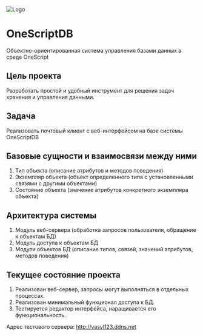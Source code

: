 ![Logo](https://github.com/vasvl123/OneScriptDB/blob/master/resource/osdb.png "OneScriptDB")

# OneScriptDB
Объектно-ориентированная система управления базами данных в среде OneScript

## Цель проекта
Разработать простой и удобный инструмент для решения задач хранения и управления данными.

## Задача
Реализовать почтовый клиент с веб-интерфейсом на базе системы OneScriptDB

## Базовые сущности и взаимосвязи между ними
1. Тип объекта (описание атрибутов и методов поведения)
2. Экземпляр объекта (объект определенного типа с установленными связями с другими объектами)
3. Состояние объекта (значение атрибутов конкретного экземпляра объекта)

## Архитектура системы
1. Модуль веб-сервера (обработка запросов пользователя, обращение к объектам БД)
2. Модуль доступа к объектам БД
3. Модули объектов БД (описание типов, связей, значений атрибутов, методов поведения)

## Текущее состояние проекта
1. Реализован веб-сервер, запросы могут выполняться в отдельных процессах.
2. Реализован минимальный функционал доступа к БД.
3. Тестируется редактор интерфейса, наращивается его функциональность.

Адрес тестового сервера: http://vasvl123.ddns.net
